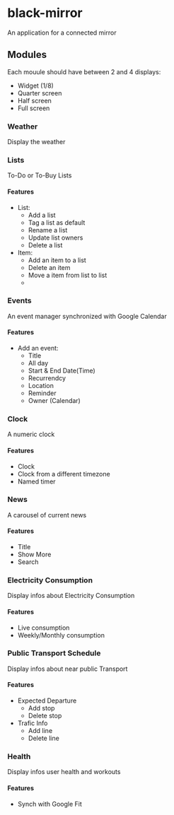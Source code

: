 # black-mirror

An application for a connected mirror

## Modules

Each mouule should have between 2 and 4 displays:

- Widget (1/8)
- Quarter screen
- Half screen
- Full screen

### Weather

Display the weather

### Lists

To-Do or To-Buy Lists

#### Features

- List:
  - Add a list
  - Tag a list as default
  - Rename a list
  - Update list owners
  - Delete a list
- Item:
  - Add an item to a list
  - Delete an item
  - Move a item from list to list
  -

### Events

An event manager synchronized with Google Calendar

#### Features

- Add an event:
  - Title
  - All day
  - Start & End Date(Time)
  - Recurrendcy
  - Location
  - Reminder
  - Owner (Calendar)

### Clock

A numeric clock

#### Features

- Clock
- Clock from a different timezone
- Named timer

### News

A carousel of current news

#### Features

- Title
- Show More
- Search

### Electricity Consumption

Display infos about Electricity Consumption

#### Features

- Live consumption
- Weekly/Monthly consumption

### Public Transport Schedule

Display infos about near public Transport

#### Features

- Expected Departure
  - Add stop
  - Delete stop
- Trafic Info
  - Add line
  - Delete line

### Health

Display infos user health and workouts

#### Features

- Synch with Google Fit
